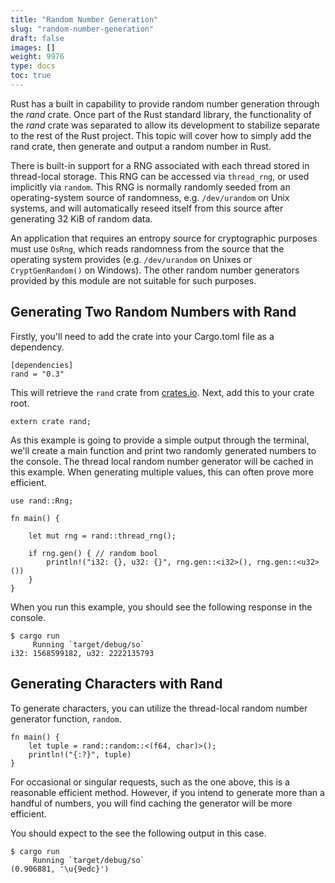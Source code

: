```yaml
---
title: "Random Number Generation"
slug: "random-number-generation"
draft: false
images: []
weight: 9976
type: docs
toc: true
---
```


Rust has a built in capability to provide random number generation through the *rand* crate. Once part of the Rust standard library, the functionality of the *rand* crate was separated to allow its development to stabilize separate to the rest of the Rust project. This topic will cover how to simply add the rand crate, then generate and output a random number in Rust.


There is built-in support for a RNG associated with each thread stored in thread-local storage. This RNG can be accessed via `thread_rng`, or used implicitly via `random`. This RNG is normally randomly seeded from an operating-system source of randomness, e.g. `/dev/urandom` on Unix systems, and will automatically reseed itself from this source after generating 32 KiB of random data.

An application that requires an entropy source for cryptographic purposes must use `OsRng`, which reads randomness from the source that the operating system provides (e.g. `/dev/urandom` on Unixes or `CryptGenRandom()` on Windows). The other random number generators provided by this module are not suitable for such purposes.

## Generating Two Random Numbers with Rand
Firstly, you'll need to add the crate into your Cargo.toml file as a dependency.

    [dependencies]
    rand = "0.3"

This will retrieve the `rand` crate from [crates.io][1]. Next, add this to your crate root.

    extern crate rand;

As this example is going to provide a simple output through the terminal, we'll create a main function and print two randomly generated numbers to the console. The thread local random number generator will be cached in this example. When generating multiple values, this can often prove more efficient.

    use rand::Rng;
    
    fn main() {
        
        let mut rng = rand::thread_rng();
        
        if rng.gen() { // random bool
            println!("i32: {}, u32: {}", rng.gen::<i32>(), rng.gen::<u32>())
        }
    }

When you run this example, you should see the following response in the console.

    $ cargo run
         Running `target/debug/so`
    i32: 1568599182, u32: 2222135793


  [1]: https://crates.io/crates/rand

## Generating Characters with Rand
To generate characters, you can utilize the thread-local random number generator function, `random`.
    
    fn main() {
        let tuple = rand::random::<(f64, char)>();
        println!("{:?}", tuple)
    }

For occasional or singular requests, such as the one above, this is a reasonable efficient method. However, if you intend to generate more than a handful of numbers, you will find caching the generator will be more efficient. 

You should expect to the see the following output in this case.

    $ cargo run
         Running `target/debug/so`
    (0.906881, '\u{9edc}')



